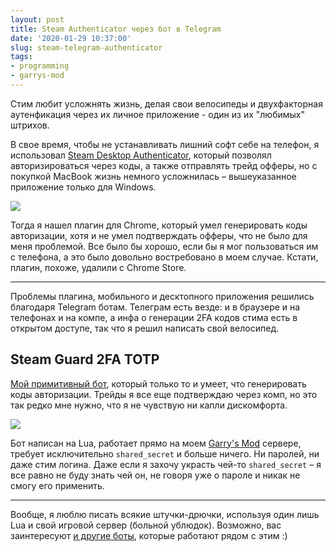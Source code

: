 ```yaml
---
layout: post
title: Steam Authenticator через бот в Telegram
date: '2020-01-29 10:37:00'
slug: steam-telegram-authenticator
tags:
- programming
- garrys-mod
---
```


Стим любит усложнять жизнь, делая свои велосипеды и двухфакторная аутенфикация через их личное приложение - один из их "любимых" штрихов.

В свое время, чтобы не устанавливать лишний софт себе на телефон, я использовал [Steam Desktop Authenticator](https://github.com/Jessecar96/SteamDesktopAuthenticator), который позволял авторизироваться через коды, а также отправлять трейд офферы, но с покупкой MacBook жизнь немного усложнилась – вышеуказанное приложение только для Windows.

![](https://s3.blog.amd-nick.me/2020/01/image.png)

Тогда я нашел плагин для Chrome, который умел генерировать коды авторизации, хотя и не умел подтверждать офферы, что не было для меня проблемой. Все было бы хорошо, если бы я мог пользоваться им с телефона, а это было довольно востребовано в моем случае. Кстати, плагин, похоже, удалили с Chrome Store.

* * *

Проблемы плагина, мобильного и десктопного приложения решились благодаря Telegram ботам. Телеграм есть везде: и в браузере и на телефонах и на компе, а инфа о генерации 2FA кодов стима есть в открытом доступе, так что я решил написать свой велосипед.

## Steam Guard 2FA TOTP

[Мой примитивный бот](https://t.me/steam_code_bot), который только то и умеет, что генерировать коды авторизации. Трейды я все еще подтверждаю через комп, но это так редко мне нужно, что я не чувствую ни капли дискомфорта.

![](https://s3.blog.amd-nick.me/2020/01/image-1.png)

Бот написан на Lua, работает прямо на моем [Garry's Mod](https://vk.com/trigonim) сервере, требует исключительно `shared_secret` и больше ничего. Ни паролей, ни даже стим логина. Даже если я захочу украсть чей-то `shared_secret` – я все равно не буду знать чей он, не говоря уже о пароле и никак не смогу его применить.

* * *

Вообще, я люблю писать всякие штучки-дрючки, используя один лишь Lua и свой игровой сервер (больной ублюдок). Возможно, вас заинтересуют [и другие боты](my-telegram-bots), которые работают рядом с этим :)

